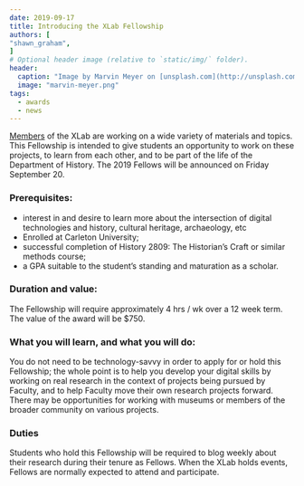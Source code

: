 ```yaml
---
date: 2019-09-17
title: Introducing the XLab Fellowship
authors: [
"shawn_graham",
]
# Optional header image (relative to `static/img/` folder).
header:
  caption: "Image by Marvin Meyer on [unsplash.com](http://unsplash.com)"
  image: "marvin-meyer.png"
tags: 
  - awards
  - news
---
```


[Members](/#people) of the XLab are working on a wide variety of materials and topics. This Fellowship is intended to give students an opportunity to work on these projects, to learn from each other, and to be part of the life of the Department of History. The 2019 Fellows will be announced on Friday September 20.

### Prerequisites:

+ interest in and desire to learn more about the intersection of digital technologies and history, cultural heritage, archaeology, etc
+ Enrolled at Carleton University;
+ successful completion of History 2809: The Historian’s Craft or similar methods course;
+ a GPA suitable to the student’s standing and maturation as a scholar.

### Duration and value:

The Fellowship will require approximately 4 hrs / wk over a 12 week term. The value of the award will be $750.

### What you will learn, and what you will do:

You do not need to be technology-savvy in order to apply for or hold this Fellowship; the whole point is to help you develop your digital skills by working on real research in the context of projects being pursued by Faculty, and to help Faculty move their own research projects forward. There may be opportunities for working with museums or members of the broader community on various projects.

### Duties 

Students who hold this Fellowship will be required to blog weekly about their research during their tenure as Fellows. When the XLab holds events, Fellows are normally expected to attend and participate.

